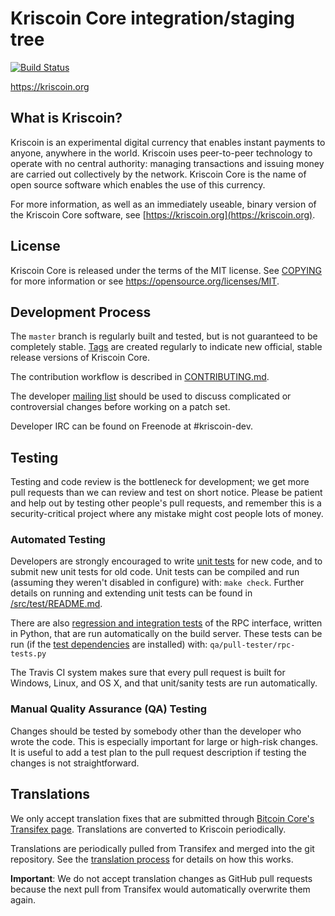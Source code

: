 Kriscoin Core integration/staging tree
=====================================

[![Build Status](https://travis-ci.org/kriscoin-project/kriscoin.svg?branch=master)](https://travis-ci.org/kriscoin-project/kriscoin)

https://kriscoin.org

What is Kriscoin?
----------------

Kriscoin is an experimental digital currency that enables instant payments to
anyone, anywhere in the world. Kriscoin uses peer-to-peer technology to operate
with no central authority: managing transactions and issuing money are carried
out collectively by the network. Kriscoin Core is the name of open source
software which enables the use of this currency.

For more information, as well as an immediately useable, binary version of
the Kriscoin Core software, see [https://kriscoin.org](https://kriscoin.org).

License
-------

Kriscoin Core is released under the terms of the MIT license. See [COPYING](COPYING) for more
information or see https://opensource.org/licenses/MIT.

Development Process
-------------------

The `master` branch is regularly built and tested, but is not guaranteed to be
completely stable. [Tags](https://github.com/kriscoin-project/kriscoin/tags) are created
regularly to indicate new official, stable release versions of Kriscoin Core.

The contribution workflow is described in [CONTRIBUTING.md](CONTRIBUTING.md).

The developer [mailing list](https://groups.google.com/forum/#!forum/kriscoin-dev)
should be used to discuss complicated or controversial changes before working
on a patch set.

Developer IRC can be found on Freenode at #kriscoin-dev.

Testing
-------

Testing and code review is the bottleneck for development; we get more pull
requests than we can review and test on short notice. Please be patient and help out by testing
other people's pull requests, and remember this is a security-critical project where any mistake might cost people
lots of money.

### Automated Testing

Developers are strongly encouraged to write [unit tests](src/test/README.md) for new code, and to
submit new unit tests for old code. Unit tests can be compiled and run
(assuming they weren't disabled in configure) with: `make check`. Further details on running
and extending unit tests can be found in [/src/test/README.md](/src/test/README.md).

There are also [regression and integration tests](/qa) of the RPC interface, written
in Python, that are run automatically on the build server.
These tests can be run (if the [test dependencies](/qa) are installed) with: `qa/pull-tester/rpc-tests.py`

The Travis CI system makes sure that every pull request is built for Windows, Linux, and OS X, and that unit/sanity tests are run automatically.

### Manual Quality Assurance (QA) Testing

Changes should be tested by somebody other than the developer who wrote the
code. This is especially important for large or high-risk changes. It is useful
to add a test plan to the pull request description if testing the changes is
not straightforward.

Translations
------------

We only accept translation fixes that are submitted through [Bitcoin Core's Transifex page](https://www.transifex.com/projects/p/bitcoin/).
Translations are converted to Kriscoin periodically.

Translations are periodically pulled from Transifex and merged into the git repository. See the
[translation process](doc/translation_process.md) for details on how this works.

**Important**: We do not accept translation changes as GitHub pull requests because the next
pull from Transifex would automatically overwrite them again.

